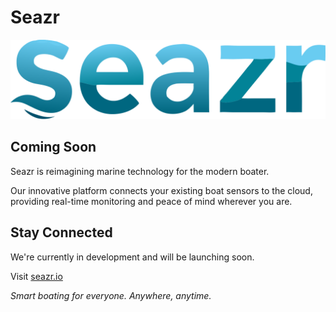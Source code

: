 # Seazr

![Seazr Logo](public/logo.svg)

## Coming Soon

Seazr is reimagining marine technology for the modern boater.

Our innovative platform connects your existing boat sensors to the cloud, providing real-time monitoring and peace of mind wherever you are.

## Stay Connected

We're currently in development and will be launching soon.

Visit [seazr.io](https://seazr.io)

*Smart boating for everyone. Anywhere, anytime.*